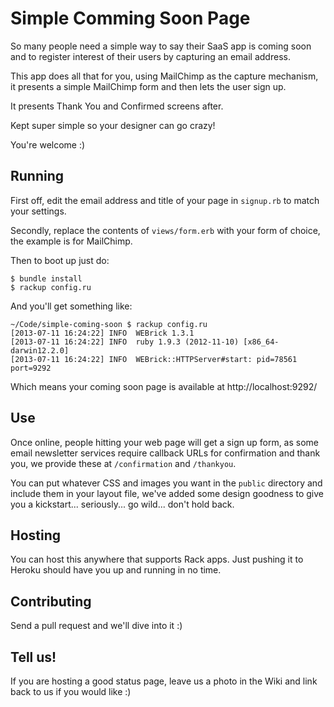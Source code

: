 # Simple Comming Soon Page

So many people need a simple way to say their SaaS app is coming soon and to
register interest of their users by capturing an email address.

This app does all that for you, using MailChimp as the capture mechanism, it
presents a simple MailChimp form and then lets the user sign up.

It presents Thank You and Confirmed screens after.

Kept super simple so your designer can go crazy!

You're welcome :)

## Running

First off, edit the email address and title of your page in `signup.rb` to match your settings.

Secondly, replace the contents of `views/form.erb` with your form of choice, the example
is for MailChimp.

Then to boot up just do:

    $ bundle install
    $ rackup config.ru

And you'll get something like:

    ~/Code/simple-coming-soon $ rackup config.ru
    [2013-07-11 16:24:22] INFO  WEBrick 1.3.1
    [2013-07-11 16:24:22] INFO  ruby 1.9.3 (2012-11-10) [x86_64-darwin12.2.0]
    [2013-07-11 16:24:22] INFO  WEBrick::HTTPServer#start: pid=78561 port=9292

Which means your coming soon page is available at http://localhost:9292/

## Use

Once online, people hitting your web page will get a sign up form, as some email
newsletter services require callback URLs for confirmation and thank you, we provide
these at `/confirmation` and `/thankyou`.

You can put whatever CSS and images you want in the `public` directory and include
them in your layout file, we've added some design goodness to give you a kickstart...
seriously... go wild... don't hold back.

## Hosting

You can host this anywhere that supports Rack apps.  Just pushing it to Heroku
should have you up and running in no time.


## Contributing

Send a pull request and we'll dive into it :)

## Tell us!

If you are hosting a good status page, leave us a photo in the Wiki and link back to
us if you would like :)
